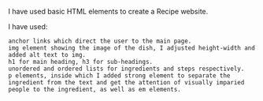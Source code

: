 I have used basic HTML elements to create a Recipe website. 

I have used:

    anchor links which direct the user to the main page.
    img element showing the image of the dish, I adjusted height-width and added alt text to img.
    h1 for main heading, h3 for sub-headings.
    unordered and ordered lists for ingredients and steps respectively.
    p elements, inside which I added strong element to separate the ingredient from the text and get the attention of visually imparied people to the ingredient, as well as em elements.

